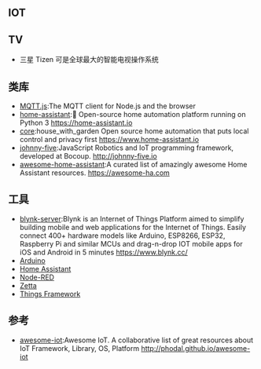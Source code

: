 ## IOT

## TV

* 三星 Tizen 可是全球最大的智能电视操作系统

## 类库

* [MQTT.js](https://github.com/mqttjs/MQTT.js):The MQTT client for Node.js and the browser
* [home-assistant](https://github.com/home-assistant/home-assistant):🏡 Open-source home automation platform running on Python 3 <https://home-assistant.io>
* [core](https://github.com/home-assistant/core):house_with_garden Open source home automation that puts local control and privacy first <https://www.home-assistant.io>
* [johnny-five](https://github.com/rwaldron/johnny-five):JavaScript Robotics and IoT programming framework, developed at Bocoup. <http://johnny-five.io>
* [awesome-home-assistant](https://github.com/frenck/awesome-home-assistant):A curated list of amazingly awesome Home Assistant resources. <https://awesome-ha.com>

## 工具

* [blynk-server](https://github.com/blynkkk/blynk-server):Blynk is an Internet of Things Platform aimed to simplify building mobile and web applications for the Internet of Things. Easily connect 400+ hardware models like Arduino, ESP8266, ESP32, Raspberry Pi and similar MCUs and drag-n-drop IOT mobile apps for iOS and Android in 5 minutes <https://www.blynk.cc/>
* [Arduino](link)
* [Home Assistant](link)
* [Node-RED](link)
* [Zetta](link)
* [Things Framework](https://iot.mozilla.org/things/)

## 参考

* [awesome-iot](https://github.com/phodal/awesome-iot):Awesome IoT. A collaborative list of great resources about IoT Framework, Library, OS, Platform http://phodal.github.io/awesome-iot
